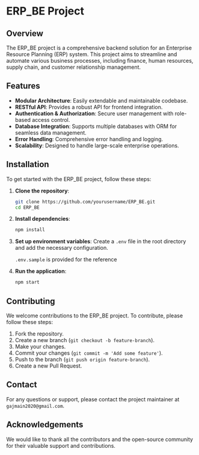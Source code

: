 # ERP_BE Project

## Overview

The ERP_BE project is a comprehensive backend solution for an Enterprise Resource Planning (ERP) system. This project aims to streamline and automate various business processes, including finance, human resources, supply chain, and customer relationship management.

## Features

- **Modular Architecture**: Easily extendable and maintainable codebase.
- **RESTful API**: Provides a robust API for frontend integration.
- **Authentication & Authorization**: Secure user management with role-based access control.
- **Database Integration**: Supports multiple databases with ORM for seamless data management.
- **Error Handling**: Comprehensive error handling and logging.
- **Scalability**: Designed to handle large-scale enterprise operations.

## Installation

To get started with the ERP_BE project, follow these steps:

1. **Clone the repository**:

   ```bash
   git clone https://github.com/yourusername/ERP_BE.git
   cd ERP_BE
   ```

2. **Install dependencies**:

   ```bash
   npm install
   ```

3. **Set up environment variables**:
   Create a `.env` file in the root directory and add the necessary configuration.

   `.env.sample` is provided for the reference

4. **Run the application**:
   ```bash
   npm start
   ```

## Contributing

We welcome contributions to the ERP_BE project. To contribute, please follow these steps:

1. Fork the repository.
2. Create a new branch (`git checkout -b feature-branch`).
3. Make your changes.
4. Commit your changes (`git commit -m 'Add some feature'`).
5. Push to the branch (`git push origin feature-branch`).
6. Create a new Pull Request.

## Contact

For any questions or support, please contact the project maintainer at `gajmain2020@gmail.com`.

## Acknowledgements

We would like to thank all the contributors and the open-source community for their valuable support and contributions.
